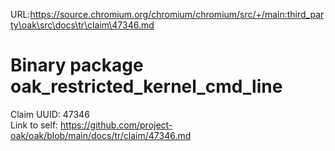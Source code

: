URL:https://source.chromium.org/chromium/chromium/src/+/main:third_party\oak\src\docs\tr\claim\47346.md
# Binary package oak_restricted_kernel_cmd_line

Claim UUID: 47346\
Link to self:
https://github.com/project-oak/oak/blob/main/docs/tr/claim/47346.md
